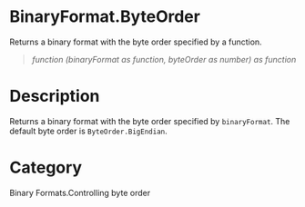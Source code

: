 ﻿# BinaryFormat.ByteOrder
Returns a binary format with the byte order specified by a function.
> _function (binaryFormat as function, byteOrder as number) as function_
# Description 
Returns a binary format with the byte order specified by <code>binaryFormat</code>.  The default byte order is <code>ByteOrder.BigEndian</code>.
# Category 
Binary Formats.Controlling byte order

